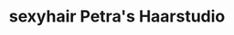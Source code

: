 ---
title: "sexyhair Petra's Haarstudio"
url: /oberndorf-am-neckar/sexyhair-petras-haarstudio/
shop: Friseur
---